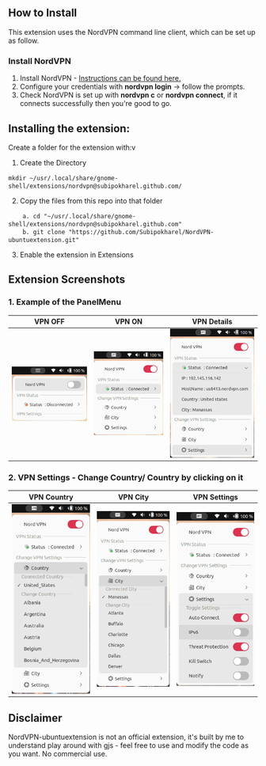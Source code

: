 ## How to Install
This extension uses the NordVPN command line client, which can be set up as follow.

### Install NordVPN
1. Install NordVPN - [Instructions can be found here.](https://support.nordvpn.com/Connectivity/Linux/1325531132/Installing-and-using-NordVPN-on-Debian-Ubuntu-Raspberry-Pi-Elementary-OS-and-Linux-Mint.htm)
2. Configure your credentials with __nordvpn login__ -> follow the prompts.
3. Check NordVPN is set up with __nordvpn c__ or __nordvpn connect__, if it connects successfully then you're good to go.

## Installing the extension:

Create a folder for the extension with:v

1. Create the Directory
```
mkdir ~/usr/.local/share/gnome-shell/extensions/nordvpn@subipokharel.github.com/
```
2. Copy the files from this repo into that folder
```
    a. cd "~/usr/.local/share/gnome-shell/extensions/nordvpn@subipokharel.github.com"
    b. git clone "https://github.com/Subipokharel/NordVPN-ubuntuextension.git"
```
3. Enable the extension in Extensions

## Extension Screenshots

### 1. Example of the PanelMenu

|      VPN OFF       |         VPN ON          |      VPN Details       |
:-------------------:|:-----------------------:|:----------------------:|
|![Alt text](screenshots/vpn_panel_off.png)|![Alt text](screenshots/vpn_panel_on.png)|    ![Alt text](screenshots/vpn_panel_status.png) |


### 2. VPN Settings - Change Country/ Country by clicking on it



|         VPN Country      |         VPN City          |         VPN Settings          |
:-------------------------:|:-------------------------:|:-----------------------------:|
|![Alt text](screenshots/vpn_panel_country.png)|![Alt text](screenshots/vpn_panel_city.png)| ![Alt text](screenshots/vpn_panel_settings.png) |



## Disclaimer
NordVPN-ubuntuextension is not an official extension, it's built by me to understand play around with gjs - feel free to use and modify the code as you want. No commercial use.

